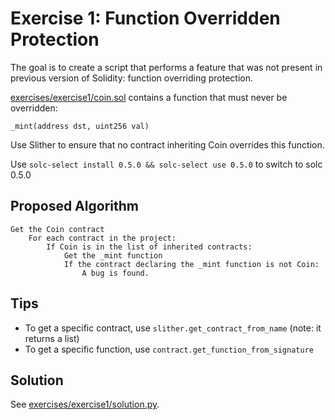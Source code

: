 # Exercise 1: Function Overridden Protection

The goal is to create a script that performs a feature that was not present in previous version of Solidity: function overriding protection.

[exercises/exercise1/coin.sol](./exercises/exercise1/coin.sol) contains a function that must never be overridden:

```solidity
_mint(address dst, uint256 val)
```

Use Slither to ensure that no contract inheriting Coin overrides this function.

Use `solc-select install 0.5.0 && solc-select use 0.5.0` to switch to solc 0.5.0

## Proposed Algorithm

```
Get the Coin contract
    For each contract in the project:
        If Coin is in the list of inherited contracts:
            Get the _mint function
            If the contract declaring the _mint function is not Coin:
                A bug is found.
```

## Tips

- To get a specific contract, use `slither.get_contract_from_name` (note: it returns a list)
- To get a specific function, use `contract.get_function_from_signature`

## Solution

See [exercises/exercise1/solution.py](./exercises/exercise1/solution.py).
